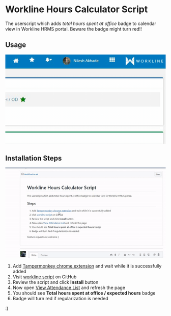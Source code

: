 # Workline Hours Calculator Script

The userscript which adds _total hours spent at office_ badge to calendar view in Workline HRMS portal. Beware the badge might turn red!!

## Usage

![](usage_small.gif)

## Installation Steps

![](wl_wh_install_small.gif)

1. Add [Tampermonkey chrome extension](https://chrome.google.com/webstore/detail/tampermonkey/dhdgffkkebhmkfjojejmpbldmpobfkfo/related?hl=en) and wait while it is successfully added
2. Visit [workline script](https://github.com/TheNilesh/userscripts/raw/master/workline/workline-working-hrs-calculator.user.js) on GitHub
3. Review the script and click **Install** button
4. Now open [View Attendance List](https://app17.workline.hr/ams/AmsViewEmployeeCalenderEmp.aspx) and refresh the page
5. You should see **Total hours spent at office / expected hours** badge
6. Badge will turn red if regularization is needed

:)
